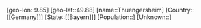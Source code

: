 ﻿---
location: [49.88,9.85]
type: City
tags:
- geo/City


SpocWebEntityId: 34861
isDeleted: false
confidential: public

---
[geo-lon::9.85]
[geo-lat::49.88]
[name::Thuengersheim]
[Country::[[Germany]]]
[State::[[Bayern]]]
[Population::]
[Unknown::]

